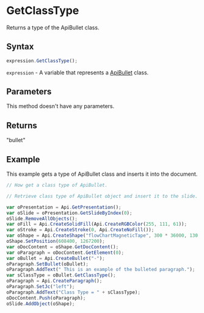 # GetClassType

Returns a type of the ApiBullet class.

## Syntax

```javascript
expression.GetClassType();
```

`expression` - A variable that represents a [ApiBullet](../ApiBullet.md) class.

## Parameters

This method doesn't have any parameters.

## Returns

"bullet"

## Example

This example gets a type of ApiBullet class and inserts it into the document.

```javascript editor-pptx
// How get a class type of ApiBullet.

// Retrieve class type of ApiBullet object and insert it to the slide.

var oPresentation = Api.GetPresentation();
var oSlide = oPresentation.GetSlideByIndex(0);
oSlide.RemoveAllObjects();
var oFill = Api.CreateSolidFill(Api.CreateRGBColor(255, 111, 61));
var oStroke = Api.CreateStroke(0, Api.CreateNoFill());
var oShape = Api.CreateShape("flowChartMagneticTape", 300 * 36000, 130 * 36000, oFill, oStroke);
oShape.SetPosition(608400, 1267200);
var oDocContent = oShape.GetDocContent();
var oParagraph = oDocContent.GetElement(0);
var oBullet = Api.CreateBullet("-");
oParagraph.SetBullet(oBullet);
oParagraph.AddText(" This is an example of the bulleted paragraph.");
var sClassType = oBullet.GetClassType();
oParagraph = Api.CreateParagraph();
oParagraph.SetJc("left");
oParagraph.AddText("Class Type = " + sClassType);
oDocContent.Push(oParagraph);
oSlide.AddObject(oShape);
```
